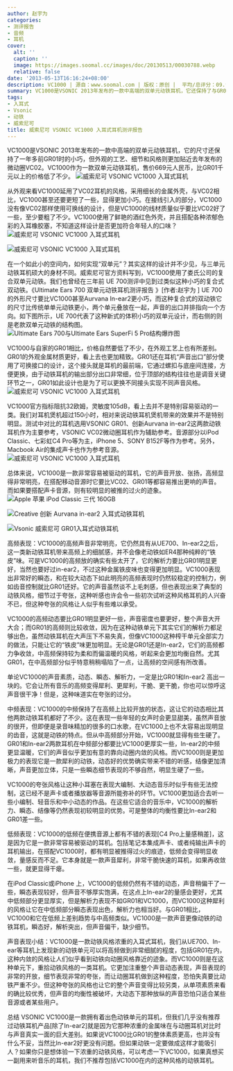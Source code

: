 ```yaml
---
author: 赵宇为
categories:
- 测评报告
- 音频
- 耳机
cover:
  alt: ''
  caption: ''
  image: https://images.soomal.cc/images/doc/20130513/00030788.webp
  relative: false
date: '2013-05-13T16:16:24+08:00'
description: VC1000 | 源自：www.soomal.com | 版权：原创 |  平均/总评分：09.93/139
summary: VC1000是VSONIC 2013年发布的一款中高端的双单元动铁耳机，它还保持了与GR01一样的小巧精致的身材，但外观的工艺、细节和风格则更加贴近去年发布的微动圈VC02。VC1000作为一款双单元动铁耳机，售价669元人民币，比GR01千元以上的价格低了不少。
tags:
- 入耳式
- Vsonic
- 动铁
- 威索尼可
title: 威索尼可 VSONIC VC1000 入耳式耳机测评报告
---
```


VC1000是VSONIC 2013年发布的一款中高端的双单元动铁耳机，它的尺寸还保持了一年多前GR01时的小巧，但外观的工艺、细节和风格则更加贴近去年发布的微动圈VC02。VC1000作为一款双单元动铁耳机，售价669元人民币，比GR01千元以上的价格低了不少。
![威索尼可 VSONIC VC1000 入耳式耳机](https://images.soomal.cc/images/doc/20130409/00029454.webp)




从外观来看VC1000延用了VC02耳机的风格，采用细长的金属外壳，与VC02相比，VC1000甚至还要更短了一些，显得更加小巧。在接线引入的部分，VC1000没有像VC02那样使用可换线的设计，但是VC1000的线材质量似乎要比VC02好了一些，至少要粗了不少。VC1000使用了鲜艳的酒红色外壳，并且搭配各种浓郁色彩的入耳橡胶塞，不知道这样设计是否更加符合年轻人的口味？
![威索尼可 VSONIC VC1000 入耳式耳机](https://images.soomal.cc/images/doc/20130409/00029457.webp)




![威索尼可 VSONIC VC1000 入耳式耳机](https://images.soomal.cc/images/doc/20130409/00029458.webp)




在一个如此小的空间内，如何实现“双单元”？其实这样的设计并不少见，与三单元动铁耳机硕大的身材不同。威索尼可官方资料写到，VC1000使用了娄氏公司的复合双单元动铁。我们也曾经在三年前 UE 700测评中见到过类似这种小巧的复合式双动铁。《Ultimate Ears 700 双单元动铁耳机测评报告 》[作者:赵宇为 ]
 UE 700的外形尺寸要比VC1000甚至Aurvana In-ear2更小巧，而这种复合式的双动铁它的尺寸比传统单单元动铁更小，两个单元叠放在一起，声音的出口并排指向一个方向。如下图所示，UE 700代表了这种新式的体积小巧的双单元设计，而右侧的则是老款双单元动铁的结构图。
![Ultimate Ears 700与Ultimate Ears SuperFi 5 Pro结构爆炸图](https://images.soomal.cc/images/doc/20100618/00006046.webp)




VC1000与自家的GR01相比，价格自然要低了不少，在外观工艺上也有所差别。GR01的外观金属材质更好，看上去也更加精致。GR01还在耳机“声音出口”部分使用了可换接口的设计，这个接头就是耳机的最前端，它通过螺扣与底座间连接，方便更换，由于动铁耳机的输出部分出口非常细，位于顶部的结构往往也是调音关键环节之一，GR01如此设计也是为了可以更换不同接头实现不同声音风格。
![威索尼可 VSONIC VC1000 入耳式耳机](https://images.soomal.cc/images/doc/20130409/00029459.webp)




VC1000官方指标阻抗32欧姆，灵敏度105dB，看上去并不是特别容易驱动的一类。我们对耳机煲机超过150小时，相对来说动铁耳机煲机带来的效果并不是特别明显。测试中对比的耳机选用VSONIC GR01、创新Aurvana in-ear2这两款动铁耳机作为主要参考，VSONIC VC02微动圈耳机作为辅助参考。音源部分以iPod Classic、七彩虹C4 Pro等为主，iPhone 5、SONY B152F等作为参考。另外，Macbook Air的集成声卡也作为参考音源。
![威索尼可 VSONIC VC1000 入耳式耳机](https://images.soomal.cc/images/doc/20130409/00029460.webp)




总体来说，VC1000是一款非常容易被驱动的耳机，它的声音开放、张扬，高频显得非常明亮，在搭配移动音源时它要比VC02、GR01等都容易推出更响的声音。而如果要搭配声卡音源，则有较明显的被推的过火的迹象。
![Apple 苹果 iPod Classic 三代 160GB](https://images.soomal.cc/images/doc/20130302/00028044.webp)




![Creative 创新 Aurvana in-ear2 入耳式动铁耳机](https://images.soomal.cc/images/doc/20100515/00005472.webp)




![Vsonic 威索尼可  GR01入耳式动铁耳机](https://images.soomal.cc/images/doc/20120114/00016181.webp)




高频表现：VC1000的高频声音非常明亮，它仍然具有从UE700、In-ear2之后，这一类新动铁耳机带来高频上的细腻感，并不会像老动铁如ER4那种纯粹的“铁皮”味。可是VC1000的高频放的确实有些太开了，它的解析力要比GR01明显更好，当然也要好过in-ear2，不过这种金属铁皮味也变得更加明显。VC1000表现出非常好的瞬态，和在较大动态下如此明亮的高频表现时仍然较稳定的控制力，例如齿音控制就比GR01还好。它的声音虽然谈不上毛刺感，但也表现出来了典型的动铁风格，细节过于夸张，这种听感也许会令一些初次试听这种风格耳机的人兴奋不已，但这种夸张的风格让人似乎有些难以承受。

VC1000的高频动态要比GR01明显更好一些，声音密度也要更好，整个声音大开大合；而GR01的高频则比较收敛，因为在这种动铁单元下其实它们的解析力都足够出色，虽然动铁耳机在大声压下不易失真，但像VC1000这种榨干单元全部实力的做法，只能让它的“铁皮”味更加明显。无论是GR01还是In-ear2，它们的高频都力争收敛，中高频保持较为柔和而偏温暖的风格，听起来会更加均衡自然。尤其GR01，在中高频部分似乎特意稍稍塌陷了一点，让高频的空间感有所改善。

单论VC1000的声音素质，动态、瞬态、解析力，一定是比GR01和In-ear2 高出一块的。它会让所有音乐的高频变得犀利、更犀利，干脆、更干脆，你也可以惊呼这声音很干净！但是，这种味道实在夸张的过分。

中频表现：VC1000的中频保持了在高频上比较开放的状态，这让它的动态相比其他两款动铁耳机都好了不少。这在表现一些年轻的女声时会更显甜美，虽然声音放的很开，但即便是录音味精加的很多的口水歌，在VC1000上也不太容易出现明显的齿音，这就是动铁的特点。但从中高频部分开始，VC1000就显得有些生硬了。GR01和In-ear2两款耳机在中频部分都要比VC1000更厚实一些，In-ear2的中频更显温暖，它们的声音似乎更加有意的靠向动圈内敛的风格。而VC1000则是更加极力的表现它是一款犀利的动铁，动态好的优势确实带来不错的听感，结像更加清晰，声音更加立体，只是一些瞬态细节表现的不够自然，明显生硬了一些。

VC1000的夸张风格让这种小耳塞在表现大编制、大动态音乐时似乎有些无法控制，这已经不是声卡或者播放器等音源所能弥补的环节。VC1000更加适合去听一些小编制、轻音乐和中小动态的作品。在这些它适合的音乐中，VC1000的解析力、瞬态、结像等仍然表现初较明显的优势。可是整体的均衡性要比In-ear2和GR01差一些。

低频表现：VC1000的低频在便携音源上都有不错的表现[C4 Pro上量感稍差]，这是因为它是一款非常容易被驱动的耳机。包括笔记本集成声卡、或者纯输出声卡的耳机输出，在搭配VC1000时，都有明显被推得过火的痕迹，低频会变得明显收敛，量感反而不足。它本身就是一款声音犀利，非常干脆快速的耳机，如果再收敛一些，就更显得干瘪。

在iPod Classic或iPhone 上，VC1000的低频仍然有不错的动态，声音稍偏干了一些，瞬态表现较好，但声音不够厚实饱满，在这点上In-ear2的量感会更好，尤其中低频部分更显厚实，但是解析力表现不如GR01和VC1000，而VC1000这种犀利的风格让它在中低频部分瞬态表现出色，解析力也相当好。与GR01相比，VC1000和它在低频上差别趋势与中高频类似。VC1000是一款声音更像动铁的动铁耳机，瞬态好，解析突出，但声音偏干，缺少细节。

声音表现小结：VC1000是一款动铁风格浓重的入耳式耳机，我们从UE700、In-ear等耳机上发现新的动铁单元可以将高频做到非常细腻的程度，包括GR01在内，这种内敛的风格让人们似乎看到动铁向动圈风格靠近的迹象。而VC1000则是在这种单元下，重拾动铁风格的一类耳机。它更加注重整个声音动态表现，声音表现的非常的开放，细节表现非常的夸张，而让动圈耳机做到这种程度，恐怕失真要比动铁严重不少。但这种夸张的风格也让它的整个声音变得比较另类，从单项素质来看的确比较优秀，但声音的均衡性被破坏，大动态下那种放纵的声音恐怕只适合某些音源或者某些用户。

总结
VSONIC VC1000是一款拥有着出色动铁单元的耳机，但我们几乎没有推荐过动铁耳机产品[除了In-ear2]就是因为它那种浓重的金属味在与动圈耳机对比时与声音真实一面的巨大差别。如果说VC1000比GR01的整体素质更高，也并没有什么不妥，当然比In-ear2好更没有问题。但如果动铁一定要做成这样才能吸引人？如果你只是想体验一下浓重的动铁风格，可以考虑一下VC1000，如果真想买一副用来听音乐的耳机，我们不推荐包括VC1000在内的这种风格的动铁耳机。
